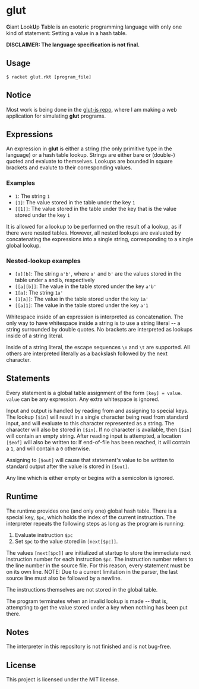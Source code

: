 # glut

**G**iant **L**ook**U**p **T**able is an esoteric programming language
with only one kind of statement: Setting a value in a hash table.

**DISCLAIMER: The language specification is not final.**

## Usage

```
$ racket glut.rkt [program_file]
```

## Notice

Most work is being done in the
[glut-js repo](https://github.com/zthomae/glut-js), where I am making
a web application for simulating **glut** programs.

## Expressions

An expression in **glut** is either a string (the only primitive type
in the language) or a hash table lookup. Strings are either bare or
(double-) quoted and evaluate to themselves.  Lookups are bounded in
square brackets and evalute to their corresponding values.

### Examples

* `1`: The string `1`
* `[1]`: The value stored in the table under the key `1`
* `[[1]]`: The value stored in the table under the key that is the value
stored under the key `1`

It is allowed for a lookup to be performed on the result of a lookup,
as if there were nested tables. However, all nested lookups are
evaluated by concatenating the expressions into a single string,
corresponding to a single global lookup.

### Nested-lookup examples

* `[a][b]`: The string `a'b'`, where `a'` and `b'` are the values stored
in the table under `a` and `b`, respectively
* `[[a][b]]`: The value in the table stored under the key `a'b'`
* `1[a]`: The string `1a'`
* `[1[a]]`: The value in the table stored under the key `1a'`
* `[[a]1]`: The value in the table stored under the key `a'1`

Whitespace inside of an expression is interpreted as
concatenation. The only way to have whitespace inside a string is to
use a string literal -- a string surrounded by double quotes. No
brackets are interpreted as lookups inside of a string literal.

Inside of a string literal, the escape sequences `\n` and `\t` are
supported. All others are interpreted literally as a backslash
followed by the next character.

## Statements

Every statement is a global table assignment of the form `[key] =
value`. `value` can be any expression. Any extra whitespace is
ignored.

Input and output is handled by reading from and assigning to special
keys. The lookup `[$in]` will result in a single character being read
from standard input, and will evaluate to this character represented
as a string. The character will also be stored in `[$in]`. If no character
is available, then `[$in]` will contain an empty string. After reading
input is attempted, a location `[$eof]` will also be written to: If
end-of-file has been reached, it will contain a `1`, and will contain a
`0` otherwise.

Assigning to `[$out]` will cause that statement's value to be written
to standard output after the value is stored in `[$out]`.

Any line which is either empty or begins with a semicolon is ignored.

## Runtime

The runtime provides one (and only one) global hash table. There
is a special key, `$pc`, which holds the index of the current
instruction. The interpreter repeats the following steps as long
as the program is running:

1. Evaluate instruction `$pc`
2. Set `$pc` to the value stored in `[next[$pc]]`.

The values `[next[$pc]]` are initialized at startup to store the
immediate next instruction number for each instruction `$pc`. The
instruction number refers to the line number in the source file.
For this reason, every statement must be on its own line. NOTE:
Due to a current limitation in the parser, the last source line
must also be followed by a newline.

The instructions themselves are not stored in the global table.

The program terminates when an invalid lookup is made -- that is,
attempting to get the value stored under a key when nothing has been
put there.

## Notes

The interpreter in this repository is not finished and is not bug-free.

## License

This project is licensed under the MIT license.
